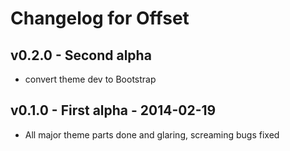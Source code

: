# Changelog for Offset

## v0.2.0 - Second alpha

* convert theme dev to Bootstrap

## v0.1.0 - First alpha - 2014-02-19

* All major theme parts done and glaring, screaming bugs fixed
